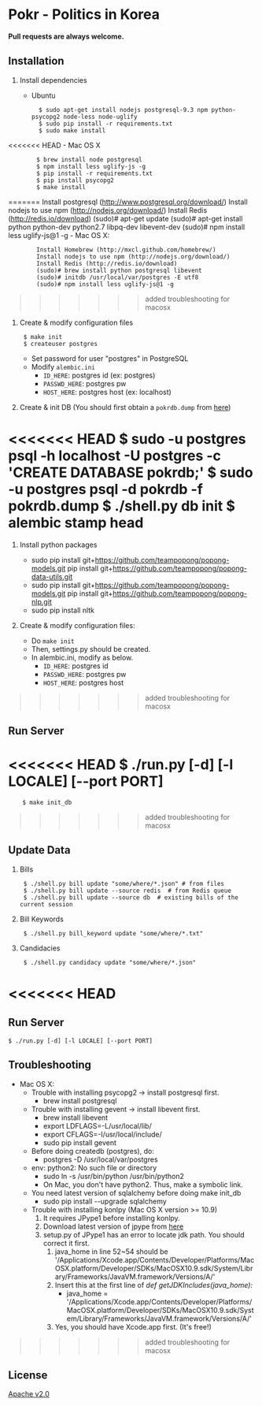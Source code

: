 Pokr - Politics in Korea
==================================

**Pull requests are always welcome.**

## Installation

1. Install dependencies

    - Ubuntu

            $ sudo apt-get install nodejs postgresql-9.3 npm python-psycopg2 node-less node-uglify
            $ sudo pip install -r requirements.txt
            $ sudo make install

<<<<<<< HEAD
    - Mac OS X

            $ brew install node postgresql
            $ npm install less uglify-js -g
            $ pip install -r requirements.txt
            $ pip install psycopg2
            $ make install
=======
            Install postgresql (http://www.postgresql.org/download/)
            Install nodejs to use npm (http://nodejs.org/download/)
            Install Redis (http://redis.io/download)
            (sudo)# apt-get update
            (sudo)# apt-get install python python-dev python2.7 libpq-dev libevent-dev
            (sudo)# npm install less uglify-js@1 -g
    - Mac OS X:

            Install Homebrew (http://mxcl.github.com/homebrew/)
            Install nodejs to use npm (http://nodejs.org/download/)
            Install Redis (http://redis.io/download)
            (sudo)# brew install python postgresql libevent
            (sudo)# initdb /usr/local/var/postgres -E utf8
            (sudo)# npm install less uglify-js@1 -g
>>>>>>> added troubleshooting for macosx

1. Create & modify configuration files

        $ make init
        $ createuser postgres
    - Set password for user "postgres" in PostgreSQL
    - Modify `alembic.ini`
        - `ID_HERE`: postgres id (ex: postgres)
        - `PASSWD_HERE`: postgres pw
        - `HOST_HERE`: postgres host (ex: localhost)

1. Create & init DB (You should first obtain a `pokrdb.dump` from [here](https://drive.google.com/file/d/0BwxUh0GzMJ4VMXJncHM4Qm1LZDQ/view?usp=sharing))

<<<<<<< HEAD
        $ sudo -u postgres psql -h localhost -U postgres -c 'CREATE DATABASE pokrdb;'
        $ sudo -u postgres psql -d pokrdb -f pokrdb.dump
        $ ./shell.py db init
        $ alembic stamp head
=======
1. Install python packages
    - sudo pip install git+https://github.com/teampopong/popong-models.git
pip install git+https://github.com/teampopong/popong-data-utils.git
    - sudo pip install git+https://github.com/teampopong/popong-models.git
pip install git+https://github.com/teampopong/popong-nlp.git
    - sudo pip install nltk

1. Create & modify configuration files:
    - Do `make init`
    - Then, settings.py should be created.
    - In alembic.ini, modify as below.
        - `ID_HERE`: postgres id
        - `PASSWD_HERE`: postgres pw
        - `HOST_HERE`: postgres host
>>>>>>> added troubleshooting for macosx

## Run Server

<<<<<<< HEAD
    $ ./run.py [-d] [-l LOCALE] [--port PORT]
=======
        $ make init_db
>>>>>>> added troubleshooting for macosx

## Update Data

1. Bills

        $ ./shell.py bill update "some/where/*.json" # from files
        $ ./shell.py bill update --source redis  # from Redis queue
        $ ./shell.py bill update --source db  # existing bills of the current session

1. Bill Keywords

        $ ./shell.py bill_keyword update "some/where/*.txt"

1. Candidacies

        $ ./shell.py candidacy update "some/where/*.json"

<<<<<<< HEAD
=======

## Run Server

    $ ./run.py [-d] [-l LOCALE] [--port PORT]

## Troubleshooting

- Mac OS X:
    - Trouble with installing psycopg2 -> install postgresql first.
        - brew install postgresql
    - Trouble with installing gevent -> install libevent first.
        - brew install libevent
        - export LDFLAGS=-L/usr/local/lib/
        - export CFLAGS=-I/usr/local/include/
        - sudo pip install gevent
    - Before doing createdb (postgres), do:
        - postgres -D /usr/local/var/postgres
    - env: python2: No such file or directory 
        - sudo ln -s /usr/bin/python /usr/bin/python2
        - On Mac, you don't have python2. Thus, make a symbolic link.
    - You need latest version of sqlalchemy before doing make init\_db
        - sudo pip install --upgrade sqlalchemy
    - Trouble with installing konlpy (Mac OS X version >= 10.9)
        1. It requires JPype1 before installing konlpy.
        1. Download latest version of jpype from [here](https://pypi.python.org/pypi/JPype1/0.5.5.4)
        1. setup.py of JPype1 has an error to locate jdk path. You should correct it first.
            1. java\_home in line 52~54 should be '/Applications/Xcode.app/Contents/Developer/Platforms/MacOSX.platform/Developer/SDKs/MacOSX10.9.sdk/System/Library/Frameworks/JavaVM.framework/Versions/A/'
            1. Insert this at the first line of _def getJDKIncludes(java\_home):_
                - java\_home = '/Applications/Xcode.app/Contents/Developer/Platforms/MacOSX.platform/Developer/SDKs/MacOSX10.9.sdk/System/Library/Frameworks/JavaVM.framework/Versions/A/'
            1. Yes, you should have Xcode.app first. (It's free!)


>>>>>>> added troubleshooting for macosx
## License
[Apache v2.0](http://www.apache.org/licenses/LICENSE-2.0.html)
